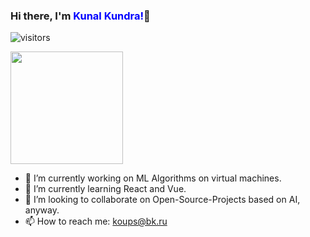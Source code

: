 ### Hi there, I'm <strong style="color: blue;"> Kunal Kundra!</strong>👋
![visitors](https://visitor-badge.glitch.me/badge?page_id=page.id)


<img height="180em" src="https://github-readme-stats.vercel.app/api?username=kunalkundrra&show_icons=true&hide_border=true&&count_private=true&include_all_commits=true" />


- 🔭 I’m currently working on ML Algorithms on virtual machines.
- 🌱 I’m currently learning React and Vue.
- 👯 I’m looking to collaborate on Open-Source-Projects based on AI, anyway.
- 📫 How to reach me: koups@bk.ru

